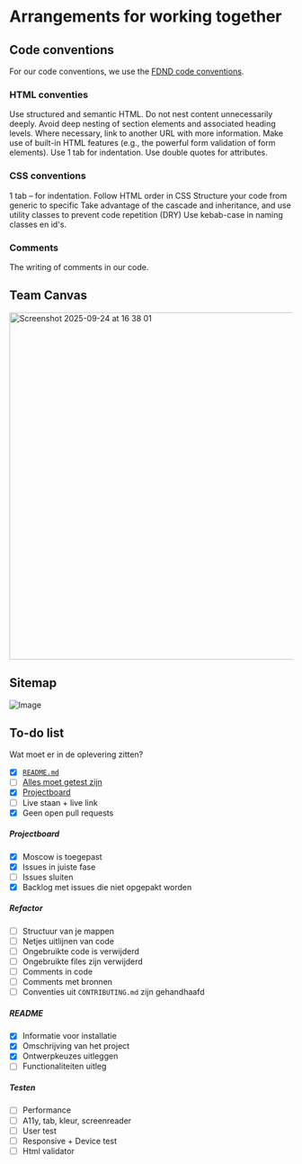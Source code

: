 # Arrangements for working together

## Code conventions
For our code conventions, we use the [FDND code conventions](https://docs.fdnd.nl/conventies.html).

### HTML conventies
Use structured and semantic HTML. Do not nest content unnecessarily deeply. Avoid deep nesting of section elements and associated heading levels. Where necessary, link to another URL with more information. Make use of built-in HTML features (e.g., the powerful form validation of form elements). Use 1 tab for indentation. Use double quotes for attributes.

### CSS conventions
1 tab – for indentation.
Follow HTML order in CSS
Structure your code from generic to specific
Take advantage of the cascade and inheritance, and use utility classes to prevent code repetition (DRY)
Use kebab-case in naming classes en id's.



### Comments
The writing of comments in our code.


## Team Canvas
<img width="875" height="617" alt="Screenshot 2025-09-24 at 16 38 01" src="https://github.com/user-attachments/assets/ce8504c2-5857-4a85-8430-fdbc0f97100c" />

## Sitemap
![Image](https://github.com/user-attachments/assets/5ab5ed17-69d2-44c1-9017-134ad9890b50)

## To-do list
Wat moet er in de oplevering zitten?

- [x] [`README.md`](#readme)
- [ ] [Alles moet getest zijn](#testen)
- [x] [Projectboard](#projectboard)
- [ ] Live staan + live link
- [x] Geen open pull requests

##### Projectboard
- [x] Moscow is toegepast
- [x] Issues in juiste fase
- [ ] Issues sluiten
- [x] Backlog met issues die niet opgepakt worden

##### Refactor
- [ ] Structuur van je mappen
- [ ] Netjes uitlijnen van code
- [ ] Ongebruikte code is verwijderd
- [ ] Ongebruikte files zijn verwijderd
- [ ] Comments in code
- [ ] Comments met bronnen
- [ ] Conventies uit `CONTRIBUTING.md` zijn gehandhaafd

##### README
- [x] Informatie voor installatie
- [x] Omschrijving van het project
- [x] Ontwerpkeuzes uitleggen
- [ ] Functionaliteiten uitleg

##### Testen
- [ ] Performance
- [ ] A11y, tab, kleur, screenreader
- [ ] User test
- [ ] Responsive + Device test
- [ ] Html validator
